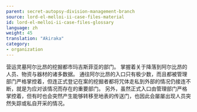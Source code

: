 ```yaml
---
parent: secret-autopsy-division-management-branch
source: lord-el-melloi-ii-case-files-material
id: lord-el-melloi-ii-case-files-glossary
language: zh
weight: 45
translation: "Akiraka"
category:
- organization
---
```


营运灵墓阿尔比昂的挖掘都市玛吉斯菲亚的部门。
掌握着关于降落到阿尔比昂的人员、物资与器材的诸多数据。
通往阿尔比昂的入口只有极少数，而且都被管理部门严格掌控着，但连正式登记在案的挖掘者都将咒体走私到外部的情况仍接连不断，就是为应对该情况而存在的重要部门。
另外，虽然正式入口由管理部门严格掌控着，但有时也会突然产生能够转移至地表的传送门，也因此会屡屡出现人员突然失踪或私自开采的情况。
